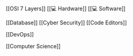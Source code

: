 [[OSI 7 Layers]]
[[💻 Hardware]]
[[💻 Software]]


[[Database]]
[[Cyber Security]]
[[Code Editors]]


[[DevOps]]

[[Computer Science]]
